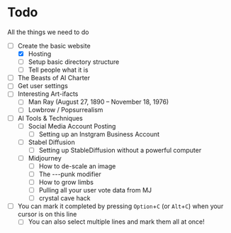 # Todo

All the things we need to do

- [ ] Create the basic website
  - [x] Hosting
  - [ ] Setup basic directory structure
  - [ ] Tell people what it is 
- [ ] The Beasts of AI Charter
- [ ] Get user settings
- [ ] Interesting Art-ifacts
  - [ ] Man Ray (August 27, 1890 – November 18, 1976)
  - [ ] Lowbrow / Popsurrealism
- [ ] AI Tools & Techniques 
  - [ ] Social Media Account Posting
    - [ ] Setting up an Instgram Business Account
  - [ ] Stabel Diffusion
    - [ ] Setting up StableDiffusion without a powerful computer
  - [ ] Midjourney 
    - [ ] How to de-scale an image
    - [ ] The ---punk modifier
    - [ ] How to grow limbs
    - [ ] Pulling all your user vote data from MJ
    - [ ] crystal cave hack
- [ ] You can mark it completed by pressing `Option`+`C` (or `Alt`+`C`) when your cursor is on this line
  - [ ] You can also select multiple lines and mark them all at once!
